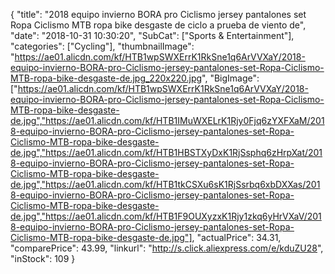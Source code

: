 {
	"title": "2018 equipo invierno BORA pro Ciclismo jersey pantalones set Ropa Ciclismo MTB ropa bike desgaste de ciclo a prueba de viento de",
	"date": "2018-10-31 10:30:20",
	"SubCat": ["Sports & Entertainment"],
	"categories": ["Cycling"],
	"thumbnailImage": "https://ae01.alicdn.com/kf/HTB1wpSWXErrK1RkSne1q6ArVVXaY/2018-equipo-invierno-BORA-pro-Ciclismo-jersey-pantalones-set-Ropa-Ciclismo-MTB-ropa-bike-desgaste-de.jpg_220x220.jpg",
	"BigImage": ["https://ae01.alicdn.com/kf/HTB1wpSWXErrK1RkSne1q6ArVVXaY/2018-equipo-invierno-BORA-pro-Ciclismo-jersey-pantalones-set-Ropa-Ciclismo-MTB-ropa-bike-desgaste-de.jpg","https://ae01.alicdn.com/kf/HTB1IMuWXELrK1Rjy0Fjq6zYXFXaM/2018-equipo-invierno-BORA-pro-Ciclismo-jersey-pantalones-set-Ropa-Ciclismo-MTB-ropa-bike-desgaste-de.jpg","https://ae01.alicdn.com/kf/HTB1HBSTXyDxK1RjSsphq6zHrpXat/2018-equipo-invierno-BORA-pro-Ciclismo-jersey-pantalones-set-Ropa-Ciclismo-MTB-ropa-bike-desgaste-de.jpg","https://ae01.alicdn.com/kf/HTB1tkCSXu6sK1RjSsrbq6xbDXXas/2018-equipo-invierno-BORA-pro-Ciclismo-jersey-pantalones-set-Ropa-Ciclismo-MTB-ropa-bike-desgaste-de.jpg","https://ae01.alicdn.com/kf/HTB1F9OUXyzxK1Rjy1zkq6yHrVXaV/2018-equipo-invierno-BORA-pro-Ciclismo-jersey-pantalones-set-Ropa-Ciclismo-MTB-ropa-bike-desgaste-de.jpg"],
	"actualPrice": 34.31,
	"comparePrice": 43.99,
	"linkurl": "http://s.click.aliexpress.com/e/kduZU28",
	"inStock": 109
}
